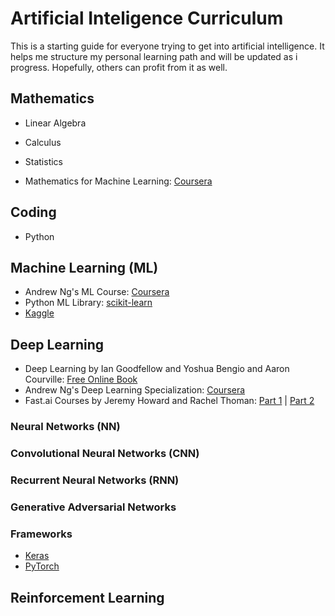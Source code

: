 # Artificial Inteligence Curriculum

This is a starting guide for everyone trying to get into artificial intelligence. It helps me structure my personal learning path and will be updated as i progress. Hopefully, others can profit from it as well.

## Mathematics

- Linear Algebra
- Calculus
- Statistics

- Mathematics for Machine Learning: [Coursera](https://www.coursera.org/specializations/mathematics-machine-learning)

## Coding

- Python

## Machine Learning (ML)

- Andrew Ng's ML Course: [Coursera](https://www.coursera.org/learn/machine-learning)
- Python ML Library: [scikit-learn](http://scikit-learn.org/stable/index.html)
- [Kaggle](https://www.kaggle.com/)

## Deep Learning

- Deep Learning by Ian Goodfellow and Yoshua Bengio and Aaron Courville: [Free Online Book](http://www.deeplearningbook.org/)
- Andrew Ng's Deep Learning Specialization: [Coursera](https://www.coursera.org/specializations/deep-learning)
- Fast.ai Courses by Jeremy Howard and Rachel Thoman: [Part 1](http://course.fast.ai/) | [Part 2](http://course.fast.ai/part2.html)

### Neural Networks (NN)
### Convolutional Neural Networks (CNN)
### Recurrent Neural Networks (RNN)
### Generative Adversarial Networks

### Frameworks

- [Keras](https://keras.io/)
- [PyTorch](https://pytorch.org/)

## Reinforcement Learning
